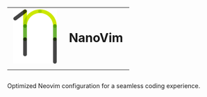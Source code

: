<style>
    .markdown-body table td {
        border: none;
    }
</style>

<h1 align="center">
    <table border="0">
      <tr>
        <td border="0"><img src="/images/nanovim_logo.svg" alt="Your Image Description" width="100"/></td>
        <td border="0" style="text-align: left; vertical-align: middle;">NanoVim</td>
      </tr>
    </table>
</h1>

Optimized Neovim configuration for a seamless coding experience. 
